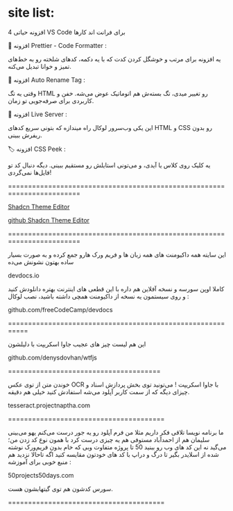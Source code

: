 # site list:


4 افزونه حیاتی VS Code برای فرانت اند کارها

💠 افزونه Prettier - Code Formatter :

یه افزونه برای مرتب و خوشگل کردن کدت که با یه دکمه، کدهای شلخته رو به خط‌های تمیز و خوانا تبدیل می‌کنه.

📕 افزونه Auto Rename Tag :

وقتی یه تگ HTML رو تغییر میدی، تگ بسته‌ش هم اتوماتیک عوض می‌شه. خفن و کاربردی برای صرفه‌جویی تو زمان.

🏃 افزونه Live Server :

این یکی وب‌سرور لوکال راه میندازه که بتونی سریع کدهای HTML و CSS رو بدون ریفرش ببینی.

🏷 افزونه CSS Peek :

یه کلیک روی کلاس یا آیدی، و می‌تونی استایلش رو مستقیم ببینی. دیگه دنبال کد تو فایل‌ها نمی‌گردی!

========================================================================


[ Shadcn Theme Editor ](https://shadcnstudio.com/)


[ github Shadcn Theme Editor ](https://github.com/themeselection/shadcn-studio)

========================================================================

این سایته همه داکیومنت های همه زبان ها و فریم ورک هارو جمع کرده و به صورت بسیار ساده بهتون نشونش می‌ده

devdocs.io

کاملا اوپن سورسه و نسخه آفلاین هم داره با این قطعی های اینترنت بهتره دانلودش کنید و روی سیستمون یه نسخه از داکیومنت همچی داشته باشید، نصب لوکال‌ :

github.com/freeCodeCamp/devdocs

===========================================================


این هم لیست چیز های عجیب جاوا اسکریپت با دلیلشون

github.com/denysdovhan/wtfjs

======================================

خوندن متن از توی عکس OCR با جاوا اسکریپت ! می‌تونید توی بخش پردازش اسناد و چیزای دیگه که از سمت کاربر آپلود می‌شه استفادش کنید خیلی هم دقیقه.

tesseract.projectnaptha.com

=======================================

ما برنامه نویسا تلاقی فکر داریم مثلا من فرم آپلود رو یه جور درست می‌کنم یهو می‌بینی سلیمان هم از احمدآباد مستوفی هم یه چیزی درست کرد با همون نوع کد زدن من؛ می‌گید نه این کد های وب رو ببنید 50 تا پروژه متفاوت وبی که خام بدون فریم‌ورک نوشته شده از اسلایدر بگیر تا درگ و دراپ با کد های خودتون مقایسه کنید ‌اگه تاحالا نزدید هم منبع خوبی برای آموزشه :

50projects50days.com

سورس کدشون هم توی گیتهابشون هست.

=======================================

